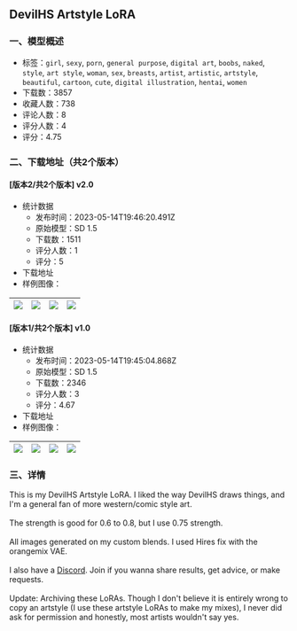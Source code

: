 ## DevilHS Artstyle LoRA
### 一、模型概述

- 标签：`girl`, `sexy`, `porn`, `general purpose`, `digital art`, `boobs`, `naked`, `style`, `art style`, `woman`, `sex`, `breasts`, `artist`, `artistic`, `artstyle`, `beautiful`, `cartoon`, `cute`, `digital illustration`, `hentai`, `women`
- 下载数：3857
- 收藏人数：738
- 评论人数：8
- 评分人数：4
- 评分：4.75

### 二、下载地址（共2个版本）

#### [版本2/共2个版本] v2.0

- 统计数据
  - 发布时间：2023-05-14T19:46:20.491Z
  - 原始模型：SD 1.5
  - 下载数：1511
  - 评分人数：1
  - 评分：5
- 下载地址
- 样例图像：

| <img src="https://image.civitai.com/xG1nkqKTMzGDvpLrqFT7WA/607c1b1c-a049-4c26-b388-64716c8b410e/width=450/790942.jpeg" /> | <img src="https://image.civitai.com/xG1nkqKTMzGDvpLrqFT7WA/1a010360-0807-42d9-914b-ef3c15ce2f6a/width=450/790943.jpeg" /> | <img src="https://image.civitai.com/xG1nkqKTMzGDvpLrqFT7WA/01e683fd-cc59-4d31-859d-00233e358687/width=450/790940.jpeg" /> | <img src="https://image.civitai.com/xG1nkqKTMzGDvpLrqFT7WA/30217edd-3e59-4ac6-8dc8-6d8b71fa4430/width=450/790941.jpeg" /> |
| ---- | ---- | ---- | ---- |

#### [版本1/共2个版本] v1.0

- 统计数据
  - 发布时间：2023-05-14T19:45:04.868Z
  - 原始模型：SD 1.5
  - 下载数：2346
  - 评分人数：3
  - 评分：4.67
- 下载地址
- 样例图像：

| <img src="https://image.civitai.com/xG1nkqKTMzGDvpLrqFT7WA/2a55e2e7-8380-406d-d9b7-374bde23cf00/width=450/271312.jpeg" /> | <img src="https://image.civitai.com/xG1nkqKTMzGDvpLrqFT7WA/065611a6-70f7-4243-c11e-9b83e415b900/width=450/271319.jpeg" /> | <img src="https://image.civitai.com/xG1nkqKTMzGDvpLrqFT7WA/6816ad56-84b4-4841-1283-63a69827b700/width=450/271318.jpeg" /> | <img src="https://image.civitai.com/xG1nkqKTMzGDvpLrqFT7WA/da1573da-e123-4a11-0a40-17c8918d7300/width=450/271317.jpeg" /> |
| ---- | ---- | ---- | ---- |


### 三、详情
<p>This is my DevilHS Artstyle LoRA. I liked the way DevilHS draws things, and I'm a general fan of more western/comic style art. <br /><br />The strength is good for 0.6 to 0.8, but I use 0.75 strength.<br /><br />All images generated on my custom blends. I used Hires fix with the orangemix VAE. <br /><br />I also have a <a target="_blank" rel="ugc" href="https://discord.gg/g9xv69mAeB">Discord</a>. Join if you wanna share results, get advice, or make requests.<br /><br />Update: Archiving these LoRAs. Though I don't believe it is entirely wrong to copy an artstyle (I use these artstyle LoRAs to make my mixes), I never did ask for permission and honestly, most artists wouldn't say yes.</p>